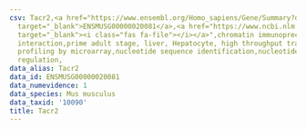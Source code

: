 ```yaml
---
csv: Tacr2,<a href="https://www.ensembl.org/Homo_sapiens/Gene/Summary?db=core;g=ENSMUSG00000020081"
  target="_blank">ENSMUSG00000020081</a>,<a href="https://www.ncbi.nlm.nih.gov/pubmed/23834426"
  target="_blank"><i class="fas fa-file"></i></a>",chromatin immunoprecipitation assay,direct
  interaction,prime adult stage, liver, Hepatocyte, high throughput transcription
  profiling by microarray,nucleotide sequence identification,nucleotide sequence identification,transcriptional
  regulation,
data_alias: Tacr2
data_id: ENSMUSG00000020081
data_numevidence: 1
data_species: Mus musculus
data_taxid: '10090'
title: Tacr2
---
```

